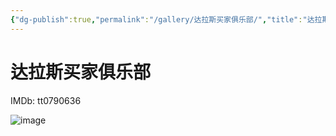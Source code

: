```yaml
---
{"dg-publish":true,"permalink":"/gallery/达拉斯买家俱乐部/","title":"达拉斯买家俱乐部"}
---
```



# 达拉斯买家俱乐部

IMDb: tt0790636

![image](https://img3.doubanio.com/view/photo/s_ratio_poster/public/p2166160837.webp)
